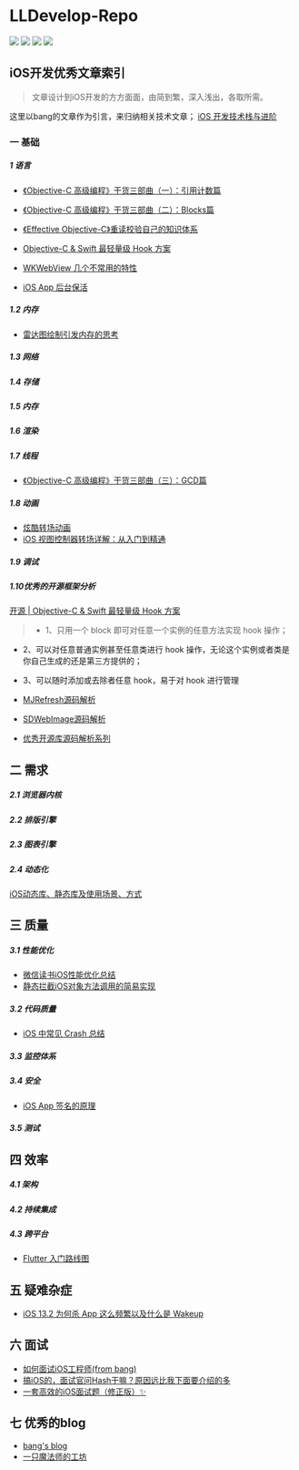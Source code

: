 # LLDevelop-Repo

</p>
<p align='left'>
<img src="http://githubbadges.com/star.svg?user=liuniuliuniu&repo=LLDevelop-Repo">
<img src="http://githubbadges.com/fork.svg?user=liuniuliuniu&repo=LLDevelop-Repo">
<img src="https://img.shields.io/badge/PR-welcome%20!-brightgreen.svg?colorA=a0cd34">
<img src="https://img.shields.io/packagist/l/doctrine/orm.svg">
</p>

## iOS开发优秀文章索引
> 文章设计到iOS开发的方方面面，由简到繁，深入浅出，各取所需。

这里以bang的文章作为引言，来归纳相关技术文章；
[iOS 开发技术栈与进阶](http://blog.cnbang.net/tech/3354/)

### 一 基础

##### 1 语言

- [《Objective-C 高级编程》干货三部曲（一）：引用计数篇](https://www.jianshu.com/p/9172ff9c8b5c)

- [《Objective-C 高级编程》干货三部曲（二）：Blocks篇](https://www.jianshu.com/p/f3ee592e57f5)
 
- [《Effective Objective-C》重读校验自己的知识体系](https://www.jianshu.com/p/17346f810af4)

- [Objective-C & Swift 最轻量级 Hook 方案](https://mp.weixin.qq.com/s/wxigL1Clem1dR8Nkt8LLMw)

- [WKWebView 几个不常用的特性](https://mp.weixin.qq.com/s?__biz=MzA5NzMwODI0MA==&mid=2647765984&idx=1&sn=a1f4b9b675e31a358a8c93f74c1c4bbb&chksm=8887c8dfbff041c94cd05098f8b681cb5b07671b8f9b1ba32a67440a3ee698532606596525f2&scene=38#wechat_redirect)

- [iOS App 后台保活](https://mp.weixin.qq.com/s?__biz=MzA5NzMwODI0MA==&mid=2647765919&idx=2&sn=eb61e160c259a7656e8bde5ce6171e60&chksm=8887c8a0bff041b60554ae29be7b35b98b62a55ab92b0619f7133f9a4d9a2e4227a1c6ae4e7a&scene=38#wechat_redirect)


##### 1.2 内存
- [雷达图绘制引发内存的思考](https://www.jianshu.com/p/c28881175173)

##### 1.3 网络


##### 1.4 存储

##### 1.5 内存

##### 1.6 渲染

##### 1.7  线程
- [《Objective-C 高级编程》干货三部曲（三）：GCD篇](https://www.jianshu.com/p/7e8739ca0dbc)

##### 1.8 动画
- [炫酷转场动画](https://www.jianshu.com/p/fbfbcb75dc4b)
- [iOS 视图控制器转场详解：从入门到精通](https://github.com/seedante/iOS-Note/wiki/ViewController-Transition)

##### 1.9 调试

##### 1.10优秀的开源框架分析

[开源 | Objective-C & Swift 最轻量级 Hook 方案](https://mp.weixin.qq.com/s/wxigL1Clem1dR8Nkt8LLMw)
> - 1、只用一个 block 即可对任意一个实例的任意方法实现 hook 操作；
- 2、可以对任意普通实例甚至任意类进行 hook 操作，无论这个实例或者类是你自己生成的还是第三方提供的；
- 3、可以随时添加或去除者任意 hook，易于对 hook 进行管理


- [MJRefresh源码解析](https://www.jianshu.com/p/89ca6437c5e9)

- [SDWebImage源码解析](https://www.jianshu.com/p/93696717b4a3)

- [优秀开源库源码解析系列](https://github.com/huang303513/SourceCodeResearchAndExploration)

## 二 需求

##### 2.1 浏览器内核

##### 2.2 排版引擎

##### 2.3 图表引擎

##### 2.4 动态化
[iOS动态库、静态库及使用场景、方式](https://www.jianshu.com/p/4e0fd0214152)


## 三 质量

##### 3.1 性能优化
- [微信读书iOS性能优化总结](https://wereadteam.github.io/2016/05/03/WeRead-Performance/)
- [静态拦截iOS对象方法调用的简易实现](https://mp.weixin.qq.com/s?__biz=MzA5NzMwODI0MA==&mid=2647765920&idx=2&sn=873b43d38637659bc72d87a63a00197e&chksm=8887c89fbff04189bd9b50298d4ed8f95b49939ec7c96885eeab21b3c60b15bb4aa220d1c1ac&scene=38#wechat_redirect)

##### 3.2 代码质量
- [iOS 中常见 Crash 总结](https://mp.weixin.qq.com/s/4mxo12CdxjTrPnIH7wfbsQ)

##### 3.3 监控体系

##### 3.4 安全
- [iOS App 签名的原理](http://blog.cnbang.net/tech/3386/)

##### 3.5 测试

## 四 效率

##### 4.1 架构

##### 4.2 持续集成

##### 4.3 跨平台

- [Flutter 入门路线图](https://mp.weixin.qq.com/s?__biz=MzA5NzMwODI0MA==&mid=2647765922&idx=1&sn=2ca901395511df314683e243042f2ba7&chksm=8887c89dbff0418b0f2a8081ce477b72c76f80d584d1c60c86bf822ba6045bcf088b28f5ac30&scene=38#wechat_redirect)


## 五 疑难杂症
- [iOS 13.2 为何杀 App 这么频繁以及什么是 Wakeup](https://imtx.me/archives/2809.html?nsukey=8Sd0QK3IbrZuNIjpLbeLgEb%2FQmm7Gi7ZuR3xnFf0fAkdNAqHN6Wpf35hDgrHG6GntpekYJLy70ZZEDjcuZ8Da28x%2Fs0FiR4t4ttQp6Sx2Wc6WOSlSLlNV6JZFJQ18RLc%2F9DIMNNJfGm00UrIvPfTx3seI1Igm8QM%2BstgftU9LUQr6jMY9MO5ofxgPYSnc7tJ)


## 六 面试
- [如何面试iOS工程师(from bang)](http://blog.cnbang.net/internet/3245/)
- [搞iOS的，面试官问Hash干嘛？原因远比我下面要介绍的多](http://www.cocoachina.com/cms/wap.php?action=article&id=26391)
- [一套高效的iOS面试题（修正版）✨](https://mp.weixin.qq.com/s/ireQw6pVRGFKyCm8GvKHUg)


## 七 优秀的blog
- [bang's blog](http://blog.cnbang.net/archives/)
- [一只魔法师的工坊](https://blog.ibireme.com/)